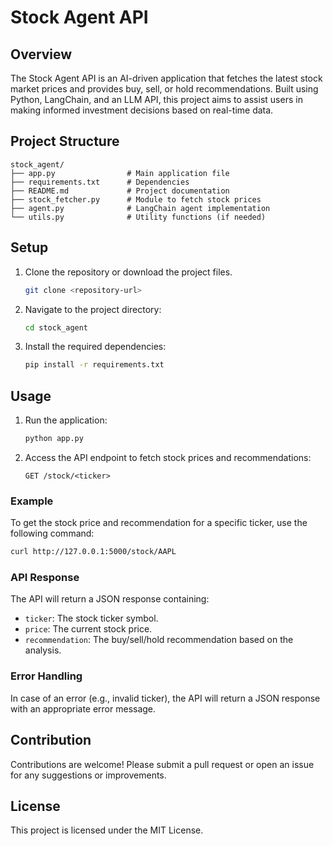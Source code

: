 # Stock Agent API

## Overview
The Stock Agent API is an AI-driven application that fetches the latest stock market prices and provides buy, sell, or hold recommendations. Built using Python, LangChain, and an LLM API, this project aims to assist users in making informed investment decisions based on real-time data.

## Project Structure
```
stock_agent/
├── app.py                # Main application file
├── requirements.txt      # Dependencies
├── README.md             # Project documentation
├── stock_fetcher.py      # Module to fetch stock prices
├── agent.py              # LangChain agent implementation
└── utils.py              # Utility functions (if needed)
```

## Setup

1. Clone the repository or download the project files.
   ```bash
   git clone <repository-url>
   ```
2. Navigate to the project directory:
   ```bash
   cd stock_agent
   ```
3. Install the required dependencies:
   ```bash
   pip install -r requirements.txt
   ```

## Usage

1. Run the application:
   ```bash
   python app.py
   ```
2. Access the API endpoint to fetch stock prices and recommendations:
   ```
   GET /stock/<ticker>
   ```

### Example

To get the stock price and recommendation for a specific ticker, use the following command:
```bash
curl http://127.0.0.1:5000/stock/AAPL
```

### API Response
The API will return a JSON response containing:
- `ticker`: The stock ticker symbol.
- `price`: The current stock price.
- `recommendation`: The buy/sell/hold recommendation based on the analysis.

### Error Handling
In case of an error (e.g., invalid ticker), the API will return a JSON response with an appropriate error message.

## Contribution
Contributions are welcome! Please submit a pull request or open an issue for any suggestions or improvements.

## License
This project is licensed under the MIT License.
